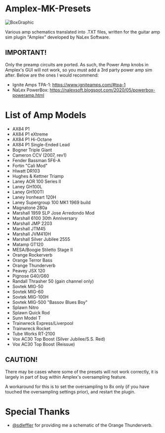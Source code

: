 # Amplex-MK-Presets
![BoxGraphic](https://user-images.githubusercontent.com/14950643/184476179-c898eccb-d922-41bf-8894-fc49fe7a0af7.png)

Various amp schematics translated into .TXT files, written for the guitar amp sim plugin "Amplex" developed by NaLex Software.

## IMPORTANT!
Only the preamp circuits are ported. As such, the Power Amp knobs in Amplex's GUI will not work, so you must add a 3rd party power amp sim after. Below are the ones I would recommend:
- Ignite Amps TPA-1: https://www.igniteamps.com/#tpa-1
- NaLex PowerBox: https://nalexsoft.blogspot.com/2020/05/powerbox-poweramp.html

# List of Amp Models
- AX84 P1
- AX84 P1 eXtreme
- AX84 P1 Hi-Octane
- AX84 P1 Single-Ended Lead
- Bogner Triple Giant
- Cameron CCV (2007, rev1)
- Fender Bassman 5F6-A
- Fortin "Cali Mod"
- Hiwatt DR103
- Hughes & Kettner Triamp
- Laney AOR 100 Series II
- Laney GH100L
- Laney GH100TI
- Laney Ironheart 120H
- Laney Supergroup 100 MK1 1969 build
- Magnatone 280a
- Marshall 1959 SLP Jose Arredondo Mod
- Marshall 6100 30th Anniversary
- Marshall JMP 2203
- Marshall JTM45
- Marshall JVM410H
- Marshall Silver Jubilee 2555
- Matamp GT120
- MESA/Boogie Stiletto Stage II
- Orange Rockerverb
- Orange Terror Bass
- Orange Thunderverb
- Peavey JSX 120
- Pignose G40/G60
- Randall Thrasher 50 (gain channel only)
- Sovtek MIG-50
- Sovtek MIG-60
- Sovtek MIG-100H
- Sovtek MIG-500 "Bassov Blues Boy"
- Splawn Nitro
- Splawn Quick Rod
- Sunn Model T
- Trainwreck Express/Liverpool
- Trainwreck Rocket
- Tube Works RT-2100
- Vox AC30 Top Boost (Silver Jubilee/S.S. Red)
- Vox AC30 Top Boost (Reissue)

## CAUTION!
There may be cases where some of the presets will not work correctly, it is largely in part of bug within Amplex's oversampling feature.

A workaround for this is to set the oversampling to 8x only (if you have touched the oversampling settings prior), and restart the plugin.

# Special Thanks
- [@sdleffler]( https://github.com/sdleffler ) for providing me a schematic of the Orange Thunderverb.
